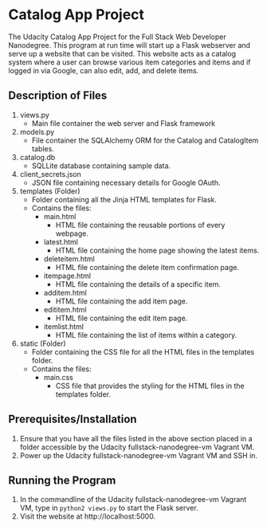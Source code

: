 # Catalog App Project

The Udacity Catalog App Project for the Full Stack Web Developer Nanodegree. This program at run time will start up a Flask webserver and serve up a website that can be visited. This website acts as a catalog system where a user can browse various item categories and items and if logged in via Google, can also edit, add, and delete items. 

## Description of Files

1. views.py
    - Main file container the web server and Flask framework
2. models.py
    - File container the SQLAlchemy ORM for the Catalog and CatalogItem tables.
3. catalog.db
    - SQLLite database containing sample data.
4. client_secrets.json
    - JSON file containing necessary details for Google OAuth.
5. templates (Folder)
    - Folder containing all the Jinja HTML templates for Flask.
    - Contains the files:
        - main.html
            - HTML file containing the reusable portions of every webpage.
        - latest.html
            - HTML file containing the home page showing the latest items.
        - deleteitem.html
            - HTML file containing the delete item confirmation page.
        - itempage.html
            - HTML file containing the details of a specific item.
        - additem.html
            - HTML file containing the add item page.
        - edititem.html
            - HTML file containing the edit item page.
        - itemlist.html
            - HTML file containing the list of items within a category.
6. static (Folder)
    - Folder containing the CSS file for all the HTML files in the templates folder.
    - Contains the files:
        - main.css
            - CSS file that provides the styling for the HTML files in the templates folder.

## Prerequisites/Installation

1. Ensure that you have all the files listed in the above section placed in a folder accessible by the Udacity fullstack-nanodegree-vm Vagrant VM.
2. Power up the Udacity fullstack-nanodegree-vm Vagrant VM and SSH in.

## Running the Program

1. In the commandline of the Udacity fullstack-nanodegree-vm Vagrant VM, type in `python2 views.py` to start the Flask server.
2. Visit the website at http://localhost:5000.
